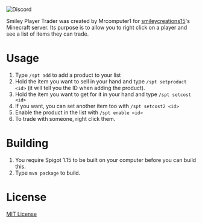 ![Discord](https://img.shields.io/discord/661532592415440906?label=Support%20Discord&style=for-the-badge)

Smiley Player Trader was created by Mrcomputer1 for [smileycreations15](https://github.com/smileycreations15)'s Minecraft server. Its purpose is to allow you to right click on a player and see a list of items they can trade.

# Usage
1. Type `/spt add` to add a product to your list
2. Hold the item you want to sell in your hand and type `/spt setproduct <id>` (it will tell you the ID when adding the product).
3. Hold the item you want to get for it in your hand and type `/spt setcost <id>`
4. If you want, you can set another item too with `/spt setcost2 <id>`
5. Enable the product in the list with `/spt enable <id>`
6. To trade with someone, right click them.

# Building
1. You require Spigot 1.15 to be built on your computer before you can build this.
2. Type `mvn package` to build.

# License
[MIT License](LICENSE.md)
